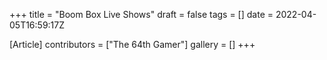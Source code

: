 +++
title = "Boom Box Live Shows"
draft = false
tags = []
date = 2022-04-05T16:59:17Z

[Article]
contributors = ["The 64th Gamer"]
gallery = []
+++

